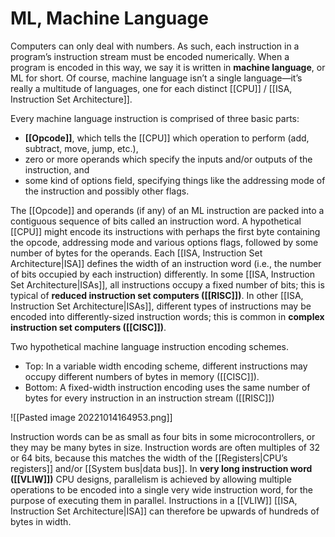 # ML, Machine Language
Computers can only deal with numbers. As such, each instruction in a program’s
instruction stream must be encoded numerically. When a program is
encoded in this way, we say it is written in **machine language**, or ML for short.
Of course, machine language isn’t a single language—it’s really a multitude of
languages, one for each distinct [[CPU]] / [[ISA, Instruction Set Architecture]].

Every machine language instruction is comprised of three basic parts:
-  **[[Opcode]]**, which tells the [[CPU]] which operation to perform (add, subtract, move, jump, etc.),
- zero or more operands which specify the inputs and/or outputs of the instruction, and
- some kind of options field, specifying things like the addressing mode of the instruction and possibly other flags.


The [[Opcode]] and operands (if any) of an ML instruction are packed into a
contiguous sequence of bits called an instruction word. A hypothetical [[CPU]]
might encode its instructions with perhaps the first byte containing the opcode, addressing mode and various options flags, followed by some number of bytes for the operands. Each [[ISA, Instruction Set Architecture|ISA]] defines the width of an instruction word (i.e., the number of bits occupied by each instruction) differently. In some [[ISA, Instruction Set Architecture|ISAs]], all instructions occupy a fixed number of bits; this is typical of **reduced instruction set computers ([[RISC]])**. In other [[ISA, Instruction Set Architecture|ISAs]], different types of instructions may be encoded into differently-sized instruction words; this is common in **complex instruction set computers ([[CISC]])**.

Two hypothetical machine language instruction encoding schemes. 
- Top: In a variable width encoding scheme, different instructions may occupy different numbers of bytes in memory ([[CISC]]).
- Bottom: A fixed-width instruction encoding uses the same number of bytes for every instruction in an instruction stream ([[RISC]])

![[Pasted image 20221014164953.png]]

Instruction words can be as small as four bits in some microcontrollers, or
they may be many bytes in size. Instruction words are often multiples of 32 or
64 bits, because this matches the width of the [[Registers|CPU’s registers]] and/or [[System bus|data bus]].
In **very long instruction word ([[VLIW]])** CPU designs, parallelism is achieved by
allowing multiple operations to be encoded into a single very wide instruction
word, for the purpose of executing them in parallel. Instructions in a [[VLIW]]
[[ISA, Instruction Set Architecture|ISA]] can therefore be upwards of hundreds of bytes in width.